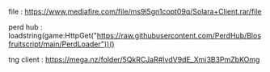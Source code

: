 file : https://www.mediafire.com/file/ms9l5gn1copt09q/Solara+Client.rar/file


perd hub :
loadstring(game:HttpGet("https://raw.githubusercontent.com/PerdHub/Blosfruitscript/main/PerdLoader"))() 

tng client :
https://mega.nz/folder/5QkRCJaR#lvdV9dE_Xmi3B3PmZbKOmg
